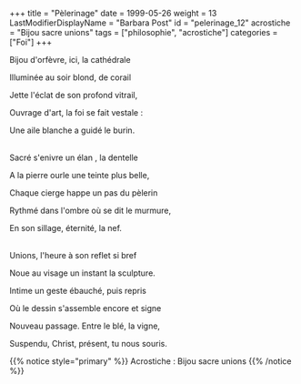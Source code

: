 +++
title = "Pèlerinage"
date = 1999-05-26
weight = 13
LastModifierDisplayName = "Barbara Post"
id = "pelerinage_12"
acrostiche = "Bijou sacre unions"
tags = ["philosophie", "acrostiche"]
categories = ["Foi"]
+++

Bijou d'orfèvre, ici, la cathédrale

Illuminée au soir blond, de corail

Jette l'éclat de son profond vitrail,

Ouvrage d'art, la foi se fait vestale :

Une aile blanche a guidé le burin.

 \
Sacré s'enivre un élan , la dentelle

A la pierre ourle une teinte plus belle,

Chaque cierge happe un pas du pèlerin

Rythmé dans l'ombre où se dit le murmure,

En son sillage, éternité, la nef.

 \
Unions, l'heure à son reflet si bref

Noue au visage un instant la sculpture.

Intime un geste ébauché, puis repris

Où le dessin s'assemble encore et signe

Nouveau passage. Entre le blé, la vigne,

Suspendu, Christ, présent, tu nous souris.

{{% notice style="primary" %}}
Acrostiche : Bijou sacre unions
{{% /notice %}}
